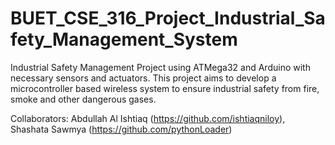 # BUET_CSE_316_Project_Industrial_Safety_Management_System
Industrial Safety Management Project using ATMega32 and Arduino with necessary sensors and actuators. This project aims to develop a microcontroller based wireless system to ensure industrial safety from fire, smoke and other dangerous gases.

Collaborators: Abdullah Al Ishtiaq (https://github.com/ishtiaqniloy), Shashata Sawmya (https://github.com/pythonLoader)
